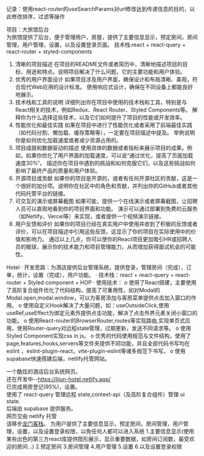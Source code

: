 记录：使用react-router的useSearchParams对url修改达到传递信息的目的，以此修改排序，过滤等操作









项目：大旅馆后台<br/>
为旅馆提供了后台，便于管理用户，房屋，提供了主要信息显示，预定房间，房间管理，用户管理，设置，以及设置登录页面。
技术栈:react + react-query + react-router + styled-components


1. 清晰的项目描述
在项目的README文件或者简历中，清晰地描述项目的目标、用途和特点。说明项目解决了什么问题，它的主要功能和用户体验。
2. 优秀的用户界面设计
如果项目涉及用户界面，确保设计和布局清晰、美观，符合现代Web应用的设计标准。
使用响应式设计，确保在不同设备上都能良好地展示。
3. 技术栈和工具的说明
详细列出你在项目中使用的技术栈和工具，特别是与React相关的技术，例如Redux、React Router、Styled Components等。
解释你为什么选择这些技术，以及它们如何提升了项目的性能或开发效率。
4. 性能优化和最佳实践
如果在项目中进行了性能优化或者采用了前端最佳实践（如代码分割、懒加载、缓存策略等），一定要在项目描述中提及。
举例说明你是如何优化加载速度或者减少资源占用的。
5. 项目成就和数据驱动的描述
使用具体的数据或者指标来展示项目的成果。例如，如果你优化了用户界面的加载速度，可以说“通过优化，提高了页面加载速度30%”。
描述你在项目中遇到的挑战和如何克服它们，以及这些挑战如何影响了最终产品的质量和用户体验。
6. 开源项目或贡献
如果你的项目是开源的，或者有任何开源社区的贡献，这是一个很好的加分项。说明你在社区中的角色和贡献，并列出你的GitHub或者其他代码托管平台的链接。
7. 可交互的演示或屏幕截图
如果可能，提供一个在线演示或者屏幕截图，让招聘人员可以直观地看到你的项目界面和功能。
演示可以通过部署到免费的云服务（如Netlify、Vercel等）来实现，或者提供一个视频演示链接。
8. 用户反馈和评价
如果你的项目已经在真实用户中使用并收到了积极的反馈或者评价，可以在项目描述中引用这些反馈。这显示了你的项目在实际使用中的价值和影响力。
通过以上几点，你可以使你的React项目更加吸引HR或招聘人员的眼球，展示你的技术能力和项目管理能力，从而增加获得面试机会的可能性。


Hotel
·	开发思路：为酒店提供后台管理系统，提供登录，管理房间（完成），订单，统计，设置（完成），用户功能。
·	技术栈：react + react-query + react-router + Styled component + HOP
·	使用技术：
o	使用了React搭建，主要使用了高阶复合组件优化了代码结构，提高了可重用性，如对Modal的Modal.open,modal.window，可以为客房添加与客房菜单提供点击加入窗口的作用。
o	使用自定义Hook解决了大量问题，如：useOutsideClick,使用useRef,useEffect为绑定元素外提供点击功能，解决了点击外界元素关闭小窗口的功能。
o	使用React-router的BrowserRouter,routes等实现路由,实现单页式应用，使用Router-query对远程state管理，过期更新，发送不同请求等。
o	使用Styled Component实现css in js。
o	优秀的代码使用规范与文件结构，使用了page,features,hooks,servers等文件夹提供不同功能，并且全部代码书写均在eslint ，eslint-plugin-react，vite-plugin-eslint等诸多规范下书写。
o	使用supabase快速搭建后端，netlify托管网站。









一个酷炫的酒店后台系统网页。<br>
还在开发中--https://lijun-hotel.netlify.app/<br>
已完成用房登记(95%)，设置。<br>
使用了 react-query 管理远程 state,context-api（及高阶复合组件）管理 ui state.<br>
后端由 supabase 提供服务。<br>
网页交由 netlify 托管<br>
请移步<a href="https://lijun-hotel.netlify.app/" target="_blank" rel="nofollow">龙门客栈</a>。
为用户提供了主要信息显示，预定房间，房间管理，用户管理，设置，以及设置登录权限，以免任何人都可以进入系统
1.主要信息显示(使用某些出色的第三方react库提供图形展示，显示重要数据，如房间订阅数，最受欢迎的房间...)
2.预定房间
3.房间管理
4.用户管理
5.设置
6.以及设置登录权限